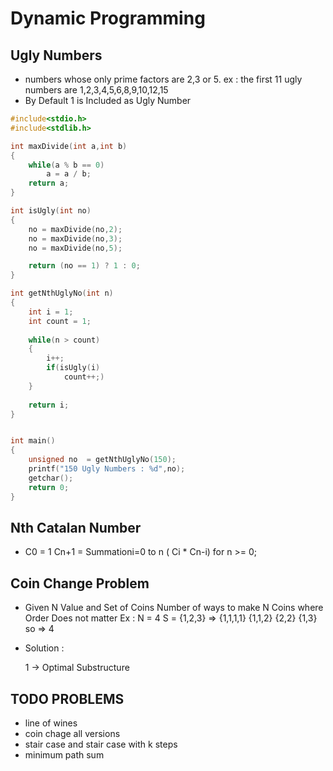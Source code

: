 # Dynamic Programming

## Ugly Numbers

- numbers whose only prime factors are 2,3 or 5.
	ex : the first 11 ugly numbers are 1,2,3,4,5,6,8,9,10,12,15
- By Default 1 is Included as Ugly Number

```cpp
#include<stdio.h>
#include<stdlib.h>

int maxDivide(int a,int b)
{
	while(a % b == 0)
		a = a / b;
	return a;
}

int isUgly(int no)
{
	no = maxDivide(no,2);
	no = maxDivide(no,3);
	no = maxDivide(no,5);

	return (no == 1) ? 1 : 0;
}

int getNthUglyNo(int n)
{
	int i = 1;
	int count = 1;
	
	while(n > count)
	{
		i++;
		if(isUgly(i)
			count++;)
	}
	
	return i;
}


int main()
{
	unsigned no  = getNthUglyNo(150);
	printf("150 Ugly Numbers : %d",no);
	getchar();
	return 0;
}
```

## Nth Catalan Number

- C0 = 1 Cn+1 = Summationi=0 to n ( Ci * Cn-i) for n >= 0;


## Coin Change Problem

- Given N Value and Set of Coins Number of ways to make N Coins where Order Does not matter
	Ex : N = 4 S = {1,2,3} => {1,1,1,1} {1,1,2} {2,2} {1,3} so => 4  

- Solution :

	1 -> Optimal Substructure
					

## TODO PROBLEMS

- line of wines
- coin chage all versions
- stair case and stair case with k steps
- minimum path sum

